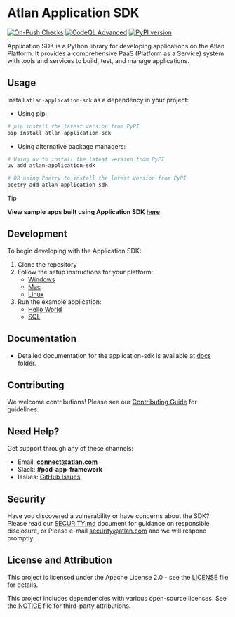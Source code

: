 # Atlan Application SDK
[![On-Push Checks](https://github.com/atlanhq/application-sdk/actions/workflows/push.yaml/badge.svg)](https://github.com/atlanhq/application-sdk/actions/workflows/push.yaml) [![CodeQL Advanced](https://github.com/atlanhq/application-sdk/actions/workflows/codeql.yaml/badge.svg)](https://github.com/atlanhq/application-sdk/actions/workflows/codeql.yaml) [![PyPI version](https://img.shields.io/pypi/v/atlan-application-sdk.svg)](https://pypi.org/project/atlan-application-sdk/)

Application SDK is a Python library for developing applications on the Atlan Platform. It provides a comprehensive PaaS (Platform as a Service) system with tools and services to build, test, and manage applications.

## Usage

Install `atlan-application-sdk` as a dependency in your project:

- Using pip:
```bash
# pip install the latest version from PyPI
pip install atlan-application-sdk
```

- Using alternative package managers:
```bash
# Using uv to install the latest version from PyPI
uv add atlan-application-sdk

# OR using Poetry to install the latest version from PyPI
poetry add atlan-application-sdk
```


> [!TIP]
> **View sample apps built using Application SDK [here](https://github.com/atlanhq/atlan-sample-apps)**


## Development

To begin developing with the Application SDK:

1. Clone the repository
2. Follow the setup instructions for your platform:
   - [Windows](https://github.com/atlanhq/application-sdk/blob/main/docs/docs/setup/WINDOWS.md)
   - [Mac](https://github.com/atlanhq/application-sdk/blob/main/docs/docs/setup/MAC.md)
   - [Linux](https://github.com/atlanhq/application-sdk/blob/main/docs/docs/setup/LINUX.md)
3. Run the example application:
   - [Hello World](https://github.com/atlanhq/application-sdk/blob/main/examples/application_hello_world.py)
   - [SQL](https://github.com/atlanhq/application-sdk/blob/main/examples/application_sql.py)


## Documentation

- Detailed documentation for the application-sdk is available at [docs](https://github.com/atlanhq/application-sdk/blob/main/docs) folder.


## Contributing

We welcome contributions! Please see our [Contributing Guide](https://github.com/atlanhq/application-sdk/blob/main/CONTRIBUTING.md) for guidelines.

## Need Help?

Get support through any of these channels:

- Email: **connect@atlan.com**
- Slack: **#pod-app-framework**
- Issues: [GitHub Issues](https://github.com/atlanhq/application-sdk/issues)

## Security

Have you discovered a vulnerability or have concerns about the SDK? Please read our [SECURITY.md](https://github.com/atlanhq/application-sdk/blob/main/SECURITY.md) document for guidance on responsible disclosure, or Please e-mail security@atlan.com and we will respond promptly.


## License and Attribution

This project is licensed under the Apache License 2.0 - see the [LICENSE](https://github.com/atlanhq/application-sdk/blob/main/LICENSE) file for details.

This project includes dependencies with various open-source licenses. See the [NOTICE](https://github.com/atlanhq/application-sdk/blob/main/NOTICE) file for third-party attributions.
